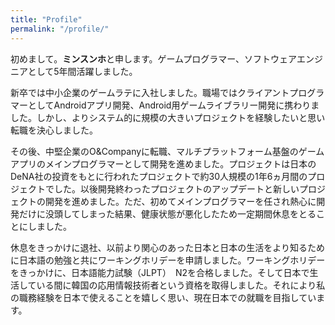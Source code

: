 ```yaml
---
title: "Profile"
permalink: "/profile/"
---
```


初めまして。**ミンスンホ**と申します。ゲームプログラマー、ソフトウェアエンジニアとして5年間活躍しました。

新卒では中小企業のゲームラテに入社しました。職場ではクライアントプログラマーとしてAndroidアプリ開発、Android用ゲームライブラリー開発に携わりました。しかし、よりシステム的に規模の大きいプロジェクトを経験したいと思い転職を決心しました。

その後、中堅企業のO&Companyに転職、マルチプラットフォーム基盤のゲームアプリのメインプログラマーとして開発を進めました。プロジェクトは日本のDeNA社の投資をもとに行われたプロジェクトで約30人規模の1年6ヵ月間のプロジェクトでした。以後開発終わったプロジェクトのアップデートと新しいプロジェクトの開発を進めました。ただ、初めてメインプログラマーを任され熱心に開発だけに没頭してしまった結果、健康状態が悪化したため一定期間休息をとることにしました。

休息をきっかけに退社、以前より関心のあった日本と日本の生活をより知るために日本語の勉強と共にワーキングホリデーを申請しました。ワーキングホリデーをきっかけに、日本語能力試験（JLPT）　N2を合格しました。そして日本で生活している間に韓国の応用情報技術者という資格を取得しました。それにより私の職務経験を日本で使えることを嬉しく思い、現在日本での就職を目指しています。